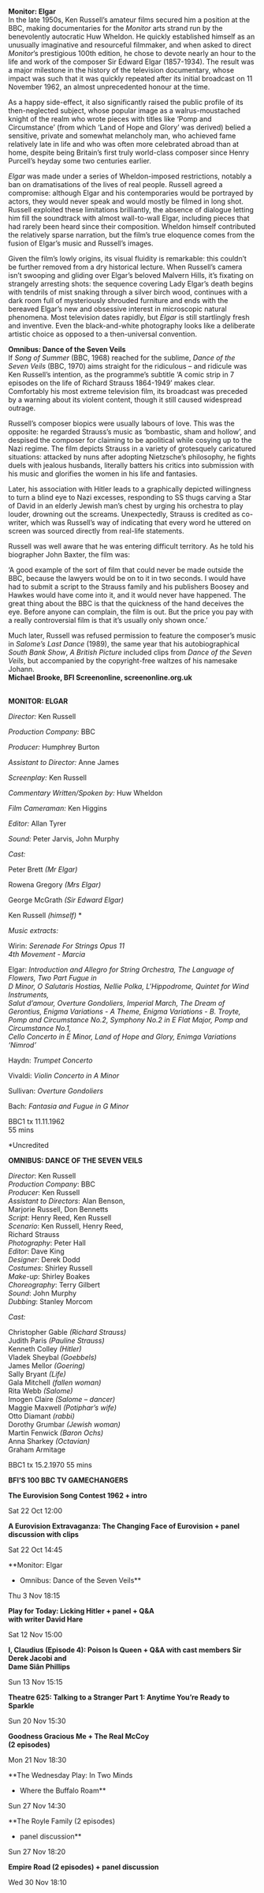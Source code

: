 

**Monitor: Elgar**  
In the late 1950s, Ken Russell’s amateur films secured him a position at the BBC, making documentaries for the _Monitor_ arts strand run by the benevolently autocratic Huw Wheldon. He quickly established himself as an unusually imaginative and resourceful filmmaker, and when asked to direct _Monitor_’s prestigious 100th edition, he chose to devote nearly an hour to the life and work of the composer Sir Edward Elgar (1857-1934). The result was a major milestone in the history of the television documentary, whose impact was such that it was quickly repeated after its initial broadcast on 11 November 1962, an almost unprecedented honour at the time.

As a happy side-effect, it also significantly raised the public profile of its then-neglected subject, whose popular image as a walrus-moustached knight of the realm who wrote pieces with titles like ‘Pomp and Circumstance’ (from which ‘Land of Hope and Glory’ was derived) belied a sensitive, private and somewhat melancholy man, who achieved fame relatively late in life and who was often more celebrated abroad than at home, despite being Britain’s first truly world-class composer since Henry Purcell’s heyday some two centuries earlier.

_Elgar_ was made under a series of Wheldon-imposed restrictions, notably a ban on dramatisations of the lives of real people. Russell agreed a compromise: although Elgar and his contemporaries would be portrayed by actors, they would never speak and would mostly be filmed in long shot. Russell exploited these limitations brilliantly, the absence of dialogue letting him fill the soundtrack with almost wall-to-wall Elgar, including pieces that had rarely been heard since their composition. Wheldon himself contributed the relatively sparse narration, but the film’s true eloquence comes from the fusion of Elgar’s music and Russell’s images.

Given the film’s lowly origins, its visual fluidity is remarkable: this couldn’t be further removed from a dry historical lecture. When Russell’s camera isn’t swooping and gliding over Elgar’s beloved Malvern Hills, it’s fixating on strangely arresting shots: the sequence covering Lady Elgar’s death begins with tendrils of mist snaking through a silver birch wood, continues with a dark room full of mysteriously shrouded furniture and ends with the bereaved Elgar’s new and obsessive interest in microscopic natural phenomena. Most television dates rapidly, but _Elgar_ is still startlingly fresh and inventive. Even the black-and-white photography looks like a deliberate artistic choice as opposed to a then-universal convention.

**Omnibus: Dance of the Seven Veils**  
If _Song of Summer_ (BBC, 1968) reached for the sublime, _Dance of the Seven Veils_ (BBC, 1970) aims straight for the ridiculous – and ridicule was Ken Russell’s intention, as the programme’s subtitle ‘A comic strip in 7 episodes on the life of Richard Strauss 1864-1949’ makes clear. Comfortably his most extreme television film, its broadcast was preceded by a warning about its violent content, though it still caused widespread outrage.

Russell’s composer biopics were usually labours of love. This was the opposite: he regarded Strauss’s music as ‘bombastic, sham and hollow’, and despised the composer for claiming to be apolitical while cosying up to the Nazi regime. The film depicts Strauss in a variety of grotesquely caricatured situations: attacked by nuns after adopting Nietzsche’s philosophy, he fights duels with jealous husbands, literally batters his critics into submission with his music and glorifies the women in his life and fantasies.

Later, his association with Hitler leads to a graphically depicted willingness to turn a blind eye to Nazi excesses, responding to SS thugs carving a Star of David in an elderly Jewish man’s chest by urging his orchestra to play louder, drowning out the screams. Unexpectedly, Strauss is credited as co-writer, which was Russell’s way of indicating that every word he uttered on screen was sourced directly from real-life statements.

Russell was well aware that he was entering difficult territory. As he told his biographer John Baxter, the film was:

‘A good example of the sort of film that could never be made outside the BBC, because the lawyers would be on to it in two seconds. I would have had to submit a script to the Strauss family and his publishers Boosey and Hawkes would have come into it, and it would never have happened. The great thing about the BBC is that the quickness of the hand deceives the eye. Before anyone can complain, the film is out. But the price you pay with a really controversial film is that it’s usually only shown once.’

Much later, Russell was refused permission to feature the composer’s music in _Salome’s Last Dance_ (1989), the same year that his autobiographical _South Bank Show_, _A British Picture_ included clips from _Dance of the Seven Veils_, but accompanied by the copyright-free waltzes of his namesake Johann.  
**Michael Brooke, BFI Screenonline, screenonline.org.uk**
<br><br>

**MONITOR: ELGAR**<br>

_Director:_ Ken Russell<br>

_Production Company:_ BBC<br>

_Producer:_ Humphrey Burton<br>

_Assistant to Director:_ Anne James<br>

_Screenplay:_ Ken Russell<br>

_Commentary Written/Spoken by:_ Huw Wheldon<br>

_Film Cameraman:_ Ken Higgins<br>

_Editor:_ Allan Tyrer<br>

_Sound:_ Peter Jarvis, John Murphy<br>

_Cast:_<br>

Peter Brett _(Mr Elgar)_<br>

Rowena Gregory _(Mrs Elgar)_<br>

George McGrath _(Sir Edward Elgar)_<br>

Ken Russell _(himself)_ *

_Music extracts:_<br>

Wirin: _Serenade For Strings Opus 11  
4th Movement - Marcia_<br>

Elgar: _Introduction and Allegro for String Orchestra, The Language of Flowers, Two Part Fugue in  
D Minor, O Salutaris Hostias, Nellie Polka, L'Hippodrome, Quintet for Wind Instruments,  
Salut d’amour, Overture Gondoliers, Imperial March, The Dream of Gerontius, Enigma Variations - A Theme, Enigma Variations - B. Troyte, Pomp and Circumstance No.2, Symphony No.2 in E Flat Major, Pomp and Circumstance No.1,  
Cello Concerto in E Minor, Land of Hope and Glory, Enimga Variations ‘Nimrod’_<br>

Haydn: _Trumpet Concerto_<br>

Vivaldi: _Violin Concerto in A Minor_<br>

Sullivan: _Overture Gondoliers_<br>

Bach: _Fantasia and Fugue in G Minor_<br>

BBC1 tx 11.11.1962<br>
55 mins

*Uncredited

**OMNIBUS: DANCE OF THE SEVEN VEILS**<br>

_Director_: Ken Russell  
_Production Company_: BBC  
_Producer_: Ken Russell  
_Assistant to Directors_: Alan Benson,  
Marjorie Russell, Don Bennetts  
_Script_: Henry Reed, Ken Russell  
_Scenario_: Ken Russell, Henry Reed,  
Richard Strauss  
_Photography_: Peter Hall  
_Editor_: Dave King  
_Designer_: Derek Dodd  
_Costumes_: Shirley Russell  
_Make-up_: Shirley Boakes  
_Choreography_: Terry Gilbert  
_Sound_: John Murphy  
_Dubbing_: Stanley Morcom

_Cast:_

Christopher Gable _(Richard Strauss)_  
Judith Paris _(Pauline Strauss)_  
Kenneth Colley _(Hitler)_  
Vladek Sheybal _(Goebbels)_  
James Mellor _(Goering)_  
Sally Bryant _(Life)_  
Gala Mitchell _(fallen woman)_  
Rita Webb _(Salome)_  
Imogen Claire _(Salome – dancer)_  
Maggie Maxwell _(Potiphar’s wife)_  
Otto Diamant _(rabbi)_  
Dorothy Grumbar _(Jewish woman)_  
Martin Fenwick _(Baron Ochs)_  
Anna Sharkey _(Octavian)_  
Graham Armitage

BBC1 tx 15.2.1970  55 mins

**BFI’S 100 BBC TV GAMECHANGERS**

**The Eurovision Song Contest 1962 + intro**

Sat 22 Oct 12:00

**A Eurovision Extravaganza: The Changing Face of Eurovision + panel discussion with clips**

Sat 22 Oct 14:45

**Monitor: Elgar  
+ Omnibus: Dance of the Seven Veils**

Thu 3 Nov 18:15

**Play for Today: Licking Hitler + panel + Q&A  
with writer David Hare**

Sat 12 Nov 15:00

**I, Claudius (Episode 4): Poison Is Queen + Q&A with cast members Sir Derek Jacobi and  
Dame Siân Phillips**

Sun 13 Nov 15:15

**Theatre 625: Talking to a Stranger Part 1: Anytime You’re Ready to Sparkle**

Sun 20 Nov 15:30

**Goodness Gracious Me + The Real McCoy  
(2 episodes)**

Mon 21 Nov 18:30

**The Wednesday Play: In Two Minds  
+ Where the Buffalo Roam**

Sun 27 Nov 14:30

**The Royle Family (2 episodes)  
+ panel discussion**

Sun 27 Nov 18:20

**Empire Road (2 episodes) + panel discussion**

Wed 30 Nov 18:10
<!--stackedit_data:
eyJoaXN0b3J5IjpbMTc4ODU5Njk5XX0=
-->